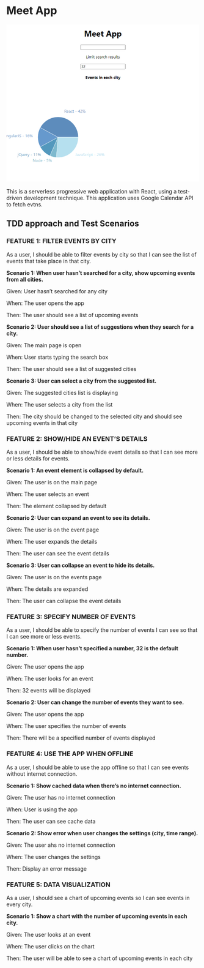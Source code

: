 # Meet App

![Meet App interface](images/meet-app1.PNG)

This is a serverless progressive web application with React, using a test-driven development technique. This application uses Google Calendar API to fetch evtns.

## TDD approach and Test Scenarios

### FEATURE 1: FILTER EVENTS BY CITY

As a user, I should be able to filter events by city so that I can see the list of events that
take place in that city.

**Scenario 1: When user hasn’t searched for a city, show upcoming events from all cities.**

Given: User hasn’t searched for any city

When: The user opens the app

Then: The user should see a list of upcoming events

**Scenario 2: User should see a list of suggestions when they search for a city.**

Given: The main page is open

When: User starts typing the search box

Then: The user should see a list of suggested cities

**Scenario 3: User can select a city from the suggested list.**

Given: The suggested cities list is displaying

When: The user selects a city from the list

Then: The city should be changed to the selected city and should see upcoming events in that
city

### FEATURE 2: SHOW/HIDE AN EVENT’S DETAILS

As a user, I should be able to show/hide event details so that I can see more or less details
for events.

**Scenario 1: An event element is collapsed by default.**

Given: The user is on the main page

When: The user selects an event

Then: The element collapsed by default

**Scenario 2: User can expand an event to see its details.**

Given: The user is on the event page

When: The user expands the details

Then: The user can see the event details

**Scenario 3: User can collapse an event to hide its details.**

Given: The user is on the events page

When: The details are expanded

Then: The user can collapse the event details

### FEATURE 3: SPECIFY NUMBER OF EVENTS

As a user, I should be able to specify the number of events I can see so that I can see more
or less events.

**Scenario 1: When user hasn’t specified a number, 32 is the default number.**

Given: The user opens the app

When: The user looks for an event

Then: 32 events will be displayed

**Scenario 2: User can change the number of events they want to see.**

Given: The user opens the app

When: The user specifies the number of events

Then: There will be a specified number of events displayed

### FEATURE 4: USE THE APP WHEN OFFLINE

As a user, I should be able to use the app offline so that I can see events without internet
connection.

**Scenario 1: Show cached data when there’s no internet connection.**

Given: The user has no internet connection

When: User is using the app

Then: The user can see cache data

**Scenario 2: Show error when user changes the settings (city, time range).**

Given: The user ahs no internet connection

When: The user changes the settings

Then: Display an error message

### FEATURE 5: DATA VISUALIZATION

As a user, I should see a chart of upcoming events so I can see events in every city.

**Scenario 1: Show a chart with the number of upcoming events in each city.**

Given: The user looks at an event

When: The user clicks on the chart

Then: The user will be able to see a chart of upcoming events in each city
